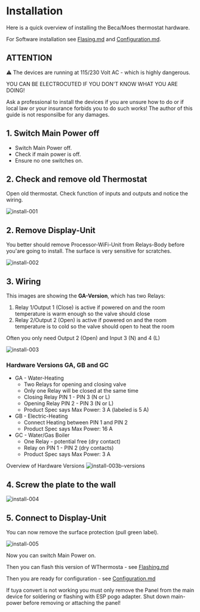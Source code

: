 # Installation

Here is a quick overview of installing the Beca/Moes thermostat hardware.

For Software installation see [Flasing.md](Flasing.md) and [Configuration.md](Configuration.md).

## ATTENTION

:warning: The devices are running at 115/230 Volt AC - which is highly dangerous.

YOU CAN BE ELECTROCUTED IF YOU DON'T KNOW WHAT YOU ARE DOING!

Ask a professional to install the devices if you are unsure how to do or if local law or your insurance forbids you to do such works!
The author of this guide is not responsilbe for any damages.

## 1. Switch Main Power off

- Switch Main Power off.
- Check if main power is off.
- Ensure no one switches on.

## 2. Check and remove old Thermostat

Open old thermostat. Check function of inputs and outputs and notice the wiring.

![install-001](docs/images/install-001.jpg)  

## 2. Remove Display-Unit

You better should remove Processor-WiFi-Unit from Relays-Body before you'are going to install.
The surface is very sensitive for scratches.

![install-002](docs/images/install-002.jpg)  

## 3. Wiring

This images are showing the **GA-Version**, which has two Relays:

1. Relay 1/Output 1 (Close) is active if powered on and the room temperature is warm enough so the valve should close
2. Relay 2/Output 2 (Open) is active if powered on and the room temperature is to cold so the valve should open to heat the room

Often you only need Output 2 (Open) and Input 3 (N) and 4 (L)

![install-003](docs/images/install-003.jpg)

### Hardware Versions GA, GB and GC

- GA - Water-Heating
  - Two Relays for opening and closing valve
  - Only one Relay will be closed at the same time
  - Closing Relay PIN 1 - PIN 3 (N or L)
  - Opening Relay PIN 2 - PIN 3 (N or L)
  - Product Spec says Max Power: 3 A (labeled is 5 A)
- GB - Electric-Heating
  - Connect Heating between PIN 1 and PIN 2
  - Product Spec says Max Power: 16 A
- GC - Water/Gas Boiler
  - One Relay - potential free (dry contact)
  - Relay on PIN 1 - PIN 2 (dry contacts)
  - Product Spec says Max Power: 3 A

Overview of Hardware Versions
![install-003b-versions](docs/images/hwversions.png)  

## 4. Screw the plate to the wall

![install-004](docs/images/install-004.jpg)  

## 5. Connect to Display-Unit

You can now remove the surface protection (pull green label).

![install-005](docs/images/install-005.jpg)  

Now you can switch Main Power on.

Then you can flash this version of WThermosta - see [Flashing.md](Flashing.md)

Then you are ready for configuration - see [Configuration.md](Configuration.md)

If tuya convert is not working you must only remove the Panel from the main device for soldering or flashing with ESP pogo adapter. Shut down main-power before removing or attaching the panel!
